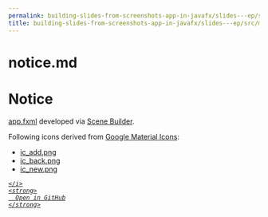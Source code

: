 ```yaml
---
permalink: building-slides-from-screenshots-app-in-javafx/slides---ep/src/main/resources/notice.md.html
title: building-slides-from-screenshots-app-in-javafx/slides---ep/src/main/resources/notice.md
---
```


# notice.md
# Notice

[app.fxml](app.fxml) developed via
[Scene Builder](https://gluonhq.com/products/scene-builder).

Following icons derived from
[Google Material Icons](https://fonts.google.com/icons):

- [ic_add.png](ic_add.png)
- [ic_back.png](ic_back.png)
- [ic_new.png](ic_new.png)

<div class="social open-gh-btn my-4">
  <a class="btn btn-github" href="https://github.com/tobiasbriones/blog/tree/main/swe/dev/java/javafx/drawing/productivity/building-slides-from-screenshots-app-in-javafx/slides---ep/src/main/resources/notice.md" target="_blank">
    <i class="fab fa-github">
      
    </i>
    <strong>
      Open in GitHub
    </strong>
  </a>
</div>